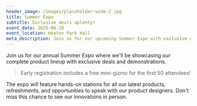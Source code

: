 ```yaml
---
header_image: /images/placeholder-wide-2.jpg
title: Summer Expo
subtitle: Exclusive deals aplenty!
event_date: 2025-06-20
event_location: Heaton Park Hall
meta_description: Join us for our upcoming Summer Expo with exclusive deals
---
```

Join us for our annual Summer Expo where we'll be showcasing our complete product lineup with exclusive deals and demonstrations.

> Early registration includes a free mini-gizmo for the first 50 attendees!

The expo will feature hands-on stations for all our latest products, refreshments, and opportunities to speak with our product designers. Don't miss this chance to see our innovations in person.
